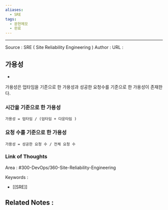```yaml
---
aliases:
  - SRE
tags:
  - 문헌메모
  - 완료
---
```



---


Source : SRE ( Site Reliability Engineering )
Author : 
URL :

## 가용성
- 
가용성은 업타임을 기준으로 한 가용성과 성공한 요청수를 기준으로 한 가용성이 존재한다.

### 시간을 기준으로 한 가용성
```
가용성 = 업타임 / (업타임 + 다운타임 )
```

### 요청 수를 기준으로 한 가용성
```
가용성 = 성공한 요청 수 / 전체 요청 수
```

### Link of Thoughts
Area : #300-DevOps/360-Site-Reliability-Engineering 

Keywords :
- [[SRE]]

Related Notes : 
- 